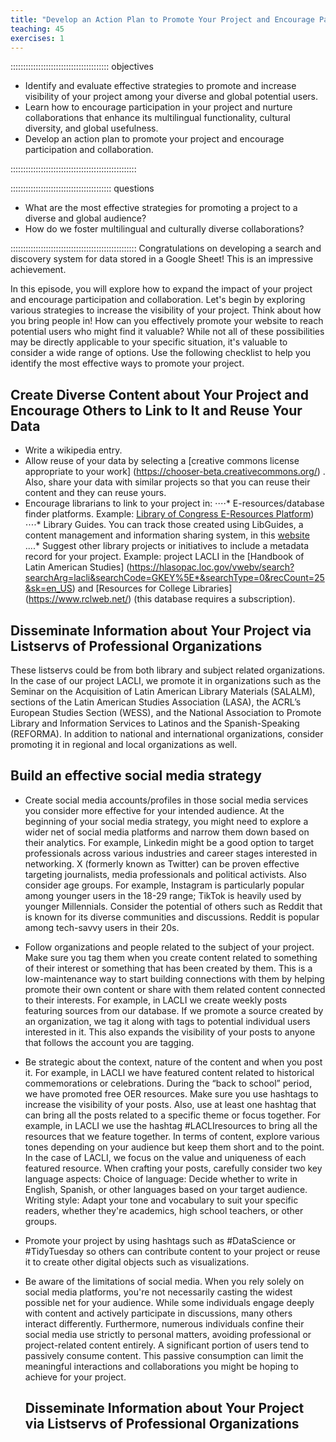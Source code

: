 ```yaml
---
title: "Develop an Action Plan to Promote Your Project and Encourage Participation and Collaboration"
teaching: 45
exercises: 1
---
```


::::::::::::::::::::::::::::::::::::::: objectives

- Identify and evaluate effective strategies to promote and increase visibility of your project among your diverse and global potential users.
- Learn how to encourage participation in your project and nurture collaborations that enhance its multilingual functionality, cultural diversity, and global usefulness. 
- Develop an action plan to promote your project and encourage participation and collaboration.

::::::::::::::::::::::::::::::::::::::::::::::::::

:::::::::::::::::::::::::::::::::::::::: questions

- What are the most effective strategies for promoting a project to a diverse and global audience?
- How do we foster multilingual and culturally diverse collaborations?

::::::::::::::::::::::::::::::::::::::::::::::::::
Congratulations on developing a search and discovery system for data stored in a Google Sheet! This is an impressive achievement. 

In this episode, you will explore how to expand the impact of your project and encourage participation and collaboration. Let's begin by exploring various strategies to increase the visibility of your project. Think about how you bring people in! How can you effectively promote your website to reach potential users who might find it valuable? While not all of these possibilities may be directly applicable to your specific situation, it's valuable to consider a wide range of options. Use the following checklist to help you identify the most effective ways to promote your project.

## Create Diverse Content about Your Project and Encourage Others to Link to It and Reuse Your Data

* Write a wikipedia entry.
* Allow reuse of your data by selecting a [creative commons license appropriate to your work] (https://chooser-beta.creativecommons.org/) . Also, share your data with similar projects so that you can reuse their content and they can reuse yours. 
* Encourage librarians to link to your project in:
⋅⋅⋅⋅* E-resources/database finder platforms. Example: [Library of Congress E-Resources Platform](https://eresources.loc.gov/c/fdij6k/database/details/100009828?alphamenufacet=&count=25&highlightTag=mark&offset=1&orderby=relevance&search=lacli&searchField=keyword&searchType=contains&subjectFacetSchemaFilter=library%20of%20congress))
⋅⋅⋅⋅* Library Guides. You can track those created using LibGuides, a content management and information sharing system, in this [website](
  https://community.libguides.com/)
 ....* Suggest other library projects or initiatives to include a metadata record for your project. Example: project LACLI in the [Handbook of Latin American Studies] (https://hlasopac.loc.gov/vwebv/search?searchArg=lacli&searchCode=GKEY%5E*&searchType=0&recCount=25&sk=en_US) and [Resources for College Libraries] (https://www.rclweb.net/) (this database requires a subscription).

## Disseminate Information about Your Project via Listservs of Professional Organizations 

These listservs could be from both library and subject related organizations. In the case of our project LACLI, we promote it in organizations such as the Seminar on the Acquisition of Latin American Library Materials (SALALM), sections of the Latin American Studies Association (LASA), the ACRL’s European Studies Section (WESS), and the National Association to Promote Library and Information Services to Latinos and the Spanish-Speaking (REFORMA). In addition to national and international organizations, consider promoting it in regional and local organizations as well. 

## Build an effective social media strategy 

* Create social media accounts/profiles in those social media services you consider more effective for your intended audience.  At the beginning of your social media strategy, you might need to explore a wider net of social media platforms and narrow them down based on their analytics. For example, Linkedin might be a good option to target professionals across various industries and career stages interested in networking. X (formerly known as Twitter) can be proven effective targeting journalists, media professionals and political activists. Also consider age groups. For example, Instagram is particularly popular among younger users in the 18-29 range; TikTok is heavily used by younger Millennials. Consider the potential of others such as Reddit that is known for its diverse communities and discussions. Reddit is popular among tech-savvy users in their 20s.
* Follow organizations and people related to the subject of your project. Make sure you tag them when you create content related to something of their interest or something that has been created by them. This is a low-maintenance way to start building connections with them by helping promote their own content or share with them related content connected to their interests. For example, in LACLI we create weekly posts featuring sources from our database. If we promote a source created by an organization, we tag it along with tags to potential individual users interested in it. This also expands the visibility of your posts to anyone that follows the account you are tagging.
* Be strategic about the context, nature of the content and when you post it. For example, in LACLI we have featured content related to historical commemorations or celebrations. During the “back to school” period, we have promoted free OER resources. Make sure you use hashtags to increase the visibility of your posts. Also, use at least one hashtag that can bring all the posts related to a specific theme or focus together. For example, in LACLI we use the hashtag #LACLIresources to bring all the resources that we feature together. In terms of content, explore various tones depending on your audience but keep them short and to the point. In the case of LACLI, we focus on the value and uniqueness of each featured resource. When crafting your posts, carefully consider two key language aspects:
Choice of language: Decide whether to write in English, Spanish, or other languages based on your target audience.
Writing style: Adapt your tone and vocabulary to suit your specific readers, whether they're academics, high school teachers, or other groups.
* Promote your project by using hashtags such as #DataScience or #TidyTuesday so others can contribute content to your project or reuse it to create other digital objects such as visualizations. 
* Be aware of the limitations of social media. When you rely solely on social media platforms, you're not necessarily casting the widest possible net for your audience. While some individuals engage deeply with content and actively participate in discussions, many others interact differently. Furthermore, numerous individuals confine their social media use strictly to personal matters, avoiding professional or project-related content entirely. A significant portion of users tend to passively consume content. This passive consumption can limit the meaningful interactions and collaborations you might be hoping to achieve for your project.

  ## Disseminate Information about Your Project via Listservs of Professional Organizations 
